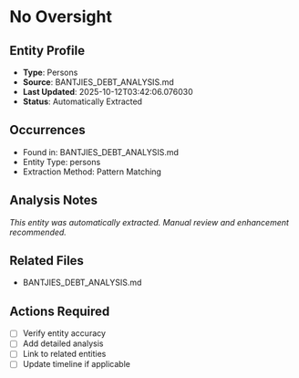 # No Oversight

## Entity Profile
- **Type**: Persons
- **Source**: BANTJIES_DEBT_ANALYSIS.md
- **Last Updated**: 2025-10-12T03:42:06.076030
- **Status**: Automatically Extracted

## Occurrences
- Found in: BANTJIES_DEBT_ANALYSIS.md
- Entity Type: persons
- Extraction Method: Pattern Matching

## Analysis Notes
*This entity was automatically extracted. Manual review and enhancement recommended.*

## Related Files
- BANTJIES_DEBT_ANALYSIS.md

## Actions Required
- [ ] Verify entity accuracy
- [ ] Add detailed analysis
- [ ] Link to related entities
- [ ] Update timeline if applicable
